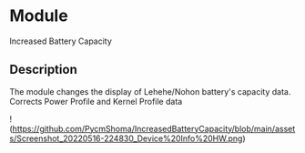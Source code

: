 # Module
Increased Battery Capacity

## Description
The module changes the display of Lehehe/Nohon battery's capacity data.
Corrects Power Profile and Kernel Profile data

!(https://github.com/PycmShoma/IncreasedBatteryCapacity/blob/main/assets/Screenshot_20220516-224830_Device%20Info%20HW.png)


